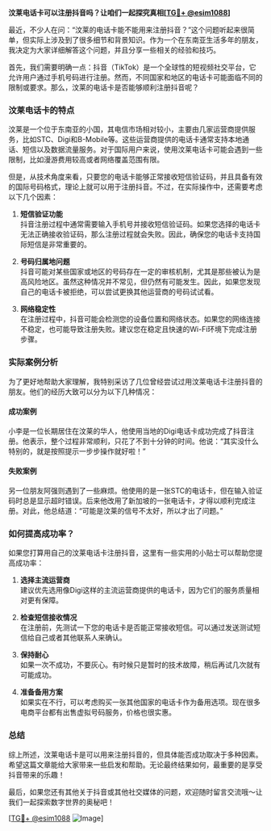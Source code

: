 **汶莱电话卡可以注册抖音吗？让咱们一起探究真相[[TG💪+ @esim1088](https://t.me/s/esim1088)]**

最近，不少人在问：“汶莱的电话卡能不能用来注册抖音？”这个问题听起来很简单，但实际上涉及到了很多细节和背景知识。作为一个在东南亚生活多年的朋友，我决定为大家详细解答这个问题，并且分享一些相关的经验和技巧。

首先，我们需要明确一点：抖音（TikTok）是一个全球性的短视频社交平台，它允许用户通过手机号码进行注册。然而，不同国家和地区的电话卡可能面临不同的限制或要求。那么，汶莱的电话卡是否能够顺利注册抖音呢？

### 汶莱电话卡的特点

汶莱是一个位于东南亚的小国，其电信市场相对较小，主要由几家运营商提供服务，比如STC、Digi和B-Mobile等。这些运营商提供的电话卡通常支持本地通话、短信以及数据流量服务。对于国际用户来说，使用汶莱电话卡可能会遇到一些限制，比如漫游费用较高或者网络覆盖范围有限。

但是，从技术角度来看，只要您的电话卡能够正常接收短信验证码，并且具备有效的国际号码格式，理论上就可以用于注册抖音。不过，在实际操作中，还需要考虑以下几个因素：

1. **短信验证功能**  
   抖音注册过程中通常需要输入手机号并接收短信验证码。如果您选择的电话卡无法正确接收验证码，那么注册过程就会失败。因此，确保您的电话卡支持国际短信是非常重要的。

2. **号码归属地问题**  
   抖音可能对某些国家或地区的号码存在一定的审核机制，尤其是那些被认为是高风险地区。虽然这种情况并不常见，但仍然有可能发生。因此，如果您发现自己的电话卡被拒绝，可以尝试更换其他运营商的号码试试看。

3. **网络稳定性**  
   在注册过程中，抖音可能会检测您的设备位置和网络状态。如果您的网络连接不稳定，也可能导致注册失败。建议您在稳定且快速的Wi-Fi环境下完成注册步骤。

### 实际案例分析

为了更好地帮助大家理解，我特别采访了几位曾经尝试过用汶莱电话卡注册抖音的朋友。他们的经历大致可以分为以下几种情况：

#### 成功案例
小李是一位长期居住在汶莱的华人，他使用当地的Digi电话卡成功完成了抖音注册。他表示，整个过程非常顺利，只花了不到十分钟的时间。他说：“其实没什么特别的，就是按照提示一步步操作就好啦！”

#### 失败案例
另一位朋友阿强则遇到了一些麻烦。他使用的是一张STC的电话卡，但在输入验证码时总是显示超时错误。后来他改用了新加坡的一张电话卡，才得以顺利完成注册。对此，他总结道：“可能是汶莱的信号不太好，所以才出了问题。”

### 如何提高成功率？

如果您打算用自己的汶莱电话卡注册抖音，这里有一些实用的小贴士可以帮助您提高成功率：

1. **选择主流运营商**  
   建议优先选用像Digi这样的主流运营商提供的电话卡，因为它们的服务质量相对更有保障。

2. **检查短信接收情况**  
   在注册前，先测试一下您的电话卡是否能正常接收短信。可以通过发送测试短信给自己或者其他联系人来确认。

3. **保持耐心**  
   如果一次不成功，不要灰心。有时候只是暂时的技术故障，稍后再试几次就有可能成功。

4. **准备备用方案**  
   如果实在不行，可以考虑购买一张其他国家的电话卡作为备用选项。现在很多电商平台都有出售虚拟号码服务，价格也很实惠。

### 总结

综上所述，汶莱电话卡是可以用来注册抖音的，但具体能否成功取决于多种因素。希望这篇文章能给大家带来一些启发和帮助。无论最终结果如何，最重要的是享受抖音带来的乐趣！

最后，如果您还有其他关于抖音或其他社交媒体的问题，欢迎随时留言交流哦～让我们一起探索数字世界的奥秘吧！

[[TG💪+ @esim1088](https://t.me/s/esim1088) ![Image](https://i.postimg.cc/4NQfJmqS/Snipaste-2025-05-13-00-14-12.png)]